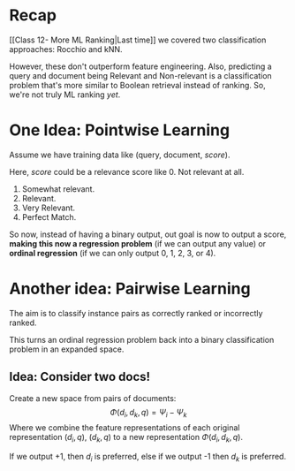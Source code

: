 # Recap

[[Class 12- More ML Ranking|Last time]] we covered two classification approaches: Rocchio and kNN.

However, these don't outperform feature engineering. 
Also, predicting a query and document being Relevant and Non-relevant is a classification problem that's more similar to Boolean retrieval instead of ranking. 
So, we're not truly ML ranking *yet*.

# One Idea: Pointwise Learning

Assume we have training data like (query, document, *score*).

Here, *score* could be a relevance score like
0. Not relevant at all.
1. Somewhat relevant.
2. Relevant.
3. Very Relevant.
4. Perfect Match.

So now, instead of having a binary output, out goal is now to output a score, **making this now a regression problem** (if we can output any value) or **ordinal regression** (if we can only output 0, 1, 2, 3, or 4).

# Another idea: Pairwise Learning

The aim is to classify instance pairs as correctly ranked or incorrectly ranked. 

This turns an ordinal regression problem back into a binary classification problem in an expanded space. 

## Idea: Consider two docs!

Create a new space from pairs of documents:
$$ \Phi(d_i, d_k, q) = \Psi_i - \Psi_k $$
Where we combine the feature representations of each original representation $(d_i, q)$, $(d_k, q)$ to a new representation $\Phi(d_i, d_k, q)$.

If we output +1, then $d_i$ is preferred, else if we output -1 then $d_k$ is preferred. 